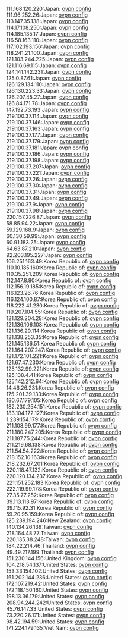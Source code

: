 111.168.120.220:Japan: [ovpn config](vpn/111_168_120_220.ovpn)  
111.96.252.26:Japan: [ovpn config](vpn/111_96_252_26.ovpn)  
113.147.35.138:Japan: [ovpn config](vpn/113_147_35_138.ovpn)  
114.17.108.250:Japan: [ovpn config](vpn/114_17_108_250.ovpn)  
114.185.135.17:Japan: [ovpn config](vpn/114_185_135_17.ovpn)  
116.58.163.110:Japan: [ovpn config](vpn/116_58_163_110.ovpn)  
117.102.193.156:Japan: [ovpn config](vpn/117_102_193_156.ovpn)  
118.241.21.100:Japan: [ovpn config](vpn/118_241_21_100.ovpn)  
121.103.244.225:Japan: [ovpn config](vpn/121_103_244_225.ovpn)  
121.116.69.115:Japan: [ovpn config](vpn/121_116_69_115.ovpn)  
124.141.142.231:Japan: [ovpn config](vpn/124_141_142_231.ovpn)  
125.0.87.61:Japan: [ovpn config](vpn/125_0_87_61.ovpn)  
126.129.134.110:Japan: [ovpn config](vpn/126_129_134_110.ovpn)  
126.130.223.33:Japan: [ovpn config](vpn/126_130_223_33.ovpn)  
126.207.45.27:Japan: [ovpn config](vpn/126_207_45_27.ovpn)  
126.84.171.78:Japan: [ovpn config](vpn/126_84_171_78.ovpn)  
147.192.73.193:Japan: [ovpn config](vpn/147_192_73_193.ovpn)  
219.100.37.114:Japan: [ovpn config](vpn/219_100_37_114.ovpn)  
219.100.37.146:Japan: [ovpn config](vpn/219_100_37_146.ovpn)  
219.100.37.163:Japan: [ovpn config](vpn/219_100_37_163.ovpn)  
219.100.37.177:Japan: [ovpn config](vpn/219_100_37_177.ovpn)  
219.100.37.179:Japan: [ovpn config](vpn/219_100_37_179.ovpn)  
219.100.37.181:Japan: [ovpn config](vpn/219_100_37_181.ovpn)  
219.100.37.186:Japan: [ovpn config](vpn/219_100_37_186.ovpn)  
219.100.37.198:Japan: [ovpn config](vpn/219_100_37_198.ovpn)  
219.100.37.207:Japan: [ovpn config](vpn/219_100_37_207.ovpn)  
219.100.37.221:Japan: [ovpn config](vpn/219_100_37_221.ovpn)  
219.100.37.26:Japan: [ovpn config](vpn/219_100_37_26.ovpn)  
219.100.37.30:Japan: [ovpn config](vpn/219_100_37_30.ovpn)  
219.100.37.31:Japan: [ovpn config](vpn/219_100_37_31.ovpn)  
219.100.37.49:Japan: [ovpn config](vpn/219_100_37_49.ovpn)  
219.100.37.9:Japan: [ovpn config](vpn/219_100_37_9.ovpn)  
219.100.37.98:Japan: [ovpn config](vpn/219_100_37_98.ovpn)  
220.157.226.87:Japan: [ovpn config](vpn/220_157_226_87.ovpn)  
58.85.94.22:Japan: [ovpn config](vpn/58_85_94_22.ovpn)  
59.129.168.9:Japan: [ovpn config](vpn/59_129_168_9.ovpn)  
60.130.59.99:Japan: [ovpn config](vpn/60_130_59_99.ovpn)  
60.91.183.25:Japan: [ovpn config](vpn/60_91_183_25.ovpn)  
64.63.87.210:Japan: [ovpn config](vpn/64_63_87_210.ovpn)  
92.203.195.227:Japan: [ovpn config](vpn/92_203_195_227.ovpn)  
106.251.163.49:Korea Republic of: [ovpn config](vpn/106_251_163_49.ovpn)  
110.10.185.160:Korea Republic of: [ovpn config](vpn/110_10_185_160.ovpn)  
110.35.251.209:Korea Republic of: [ovpn config](vpn/110_35_251_209.ovpn)  
112.147.8.80:Korea Republic of: [ovpn config](vpn/112_147_8_80.ovpn)  
112.156.19.185:Korea Republic of: [ovpn config](vpn/112_156_19_185.ovpn)  
116.123.26.76:Korea Republic of: [ovpn config](vpn/116_123_26_76.ovpn)  
116.124.100.87:Korea Republic of: [ovpn config](vpn/116_124_100_87.ovpn)  
118.222.41.230:Korea Republic of: [ovpn config](vpn/118_222_41_230.ovpn)  
119.207.104.55:Korea Republic of: [ovpn config](vpn/119_207_104_55.ovpn)  
121.129.204.28:Korea Republic of: [ovpn config](vpn/121_129_204_28.ovpn)  
121.136.106.108:Korea Republic of: [ovpn config](vpn/121_136_106_108.ovpn)  
121.136.29.114:Korea Republic of: [ovpn config](vpn/121_136_29_114.ovpn)  
121.138.253.35:Korea Republic of: [ovpn config](vpn/121_138_253_35.ovpn)  
121.145.136.51:Korea Republic of: [ovpn config](vpn/121_145_136_51.ovpn)  
121.164.207.247:Korea Republic of: [ovpn config](vpn/121_164_207_247.ovpn)  
121.172.101.221:Korea Republic of: [ovpn config](vpn/121_172_101_221.ovpn)  
121.67.47.230:Korea Republic of: [ovpn config](vpn/121_67_47_230.ovpn)  
125.132.99.221:Korea Republic of: [ovpn config](vpn/125_132_99_221.ovpn)  
125.138.4.41:Korea Republic of: [ovpn config](vpn/125_138_4_41.ovpn)  
125.142.212.64:Korea Republic of: [ovpn config](vpn/125_142_212_64.ovpn)  
14.46.26.231:Korea Republic of: [ovpn config](vpn/14_46_26_231.ovpn)  
175.201.39.133:Korea Republic of: [ovpn config](vpn/175_201_39_133.ovpn)  
180.67.179.105:Korea Republic of: [ovpn config](vpn/180_67_179_105.ovpn)  
182.230.254.151:Korea Republic of: [ovpn config](vpn/182_230_254_151.ovpn)  
183.104.172.127:Korea Republic of: [ovpn config](vpn/183_104_172_127.ovpn)  
1.239.154.179:Korea Republic of: [ovpn config](vpn/1_239_154_179.ovpn)  
211.108.99.177:Korea Republic of: [ovpn config](vpn/211_108_99_177.ovpn)  
211.180.247.205:Korea Republic of: [ovpn config](vpn/211_180_247_205.ovpn)  
211.187.75.244:Korea Republic of: [ovpn config](vpn/211_187_75_244.ovpn)  
211.219.68.138:Korea Republic of: [ovpn config](vpn/211_219_68_138.ovpn)  
211.54.54.222:Korea Republic of: [ovpn config](vpn/211_54_54_222.ovpn)  
218.152.10.163:Korea Republic of: [ovpn config](vpn/218_152_10_163.ovpn)  
218.232.67.201:Korea Republic of: [ovpn config](vpn/218_232_67_201.ovpn)  
220.118.47.132:Korea Republic of: [ovpn config](vpn/220_118_47_132.ovpn)  
220.120.134.237:Korea Republic of: [ovpn config](vpn/220_120_134_237.ovpn)  
221.151.252.183:Korea Republic of: [ovpn config](vpn/221_151_252_183.ovpn)  
222.119.99.178:Korea Republic of: [ovpn config](vpn/222_119_99_178.ovpn)  
27.35.77.252:Korea Republic of: [ovpn config](vpn/27_35_77_252.ovpn)  
39.113.113.97:Korea Republic of: [ovpn config](vpn/39_113_113_97.ovpn)  
39.115.92.31:Korea Republic of: [ovpn config](vpn/39_115_92_31.ovpn)  
59.20.95.159:Korea Republic of: [ovpn config](vpn/59_20_95_159.ovpn)  
125.239.194.246:New Zealand: [ovpn config](vpn/125_239_194_246.ovpn)  
140.134.26.139:Taiwan: [ovpn config](vpn/140_134_26_139.ovpn)  
218.164.48.77:Taiwan: [ovpn config](vpn/218_164_48_77.ovpn)  
220.135.38.248:Taiwan: [ovpn config](vpn/220_135_38_248.ovpn)  
184.22.214.46:Thailand: [ovpn config](vpn/184_22_214_46.ovpn)  
49.49.217.199:Thailand: [ovpn config](vpn/49_49_217_199.ovpn)  
151.230.144.156:United Kingdom: [ovpn config](vpn/151_230_144_156.ovpn)  
104.218.54.137:United States: [ovpn config](vpn/104_218_54_137.ovpn)  
153.33.154.102:United States: [ovpn config](vpn/153_33_154_102.ovpn)  
161.202.144.236:United States: [ovpn config](vpn/161_202_144_236.ovpn)  
172.107.219.42:United States: [ovpn config](vpn/172_107_219_42.ovpn)  
172.118.150.160:United States: [ovpn config](vpn/172_118_150_160.ovpn)  
198.13.36.179:United States: [ovpn config](vpn/198_13_36_179.ovpn)  
208.94.244.242:United States: [ovpn config](vpn/208_94_244_242.ovpn)  
45.76.147.33:United States: [ovpn config](vpn/45_76_147_33.ovpn)  
73.220.26.171:United States: [ovpn config](vpn/73_220_26_171.ovpn)  
98.42.194.59:United States: [ovpn config](vpn/98_42_194_59.ovpn)  
171.224.179.135:Viet Nam: [ovpn config](vpn/171_224_179_135.ovpn)  
